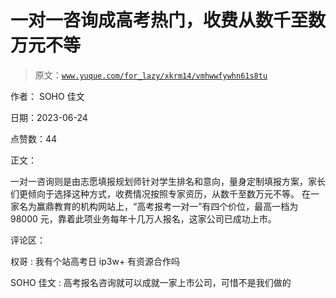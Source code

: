 # 一对一咨询成高考热门，收费从数千至数万元不等

> 原文：[`www.yuque.com/for_lazy/xkrm14/vmhwwfywhn61s8tu`](https://www.yuque.com/for_lazy/xkrm14/vmhwwfywhn61s8tu)

作者： SOHO 佳文

日期：2023-06-24

点赞数：44

正文：

一对一咨询则是由志愿填报规划师针对学生排名和意向，量身定制填报方案，家长们更倾向于选择这种方式，收费情况按照专家资历，从数千至数万元不等。 在一家名为赢鼎教育的机构网站上，“高考报考一对一”有四个价位，最高一档为 98000 元，靠着此项业务每年十几万人报名，这家公司已成功上市。

评论区：

权哥 : 我有个站高考日 ip3w+ 有资源合作吗

SOHO 佳文 : 高考报名咨询就可以成就一家上市公司，可惜不是我们做的



